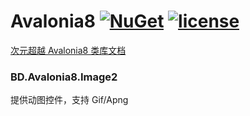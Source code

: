 ﻿# Avalonia8 [![NuGet](https://img.shields.io/nuget/v/BD.Avalonia8.Image2.svg)](https://www.nuget.org/packages/BD.Avalonia8.Image2) [![license](https://img.shields.io/github/license/BeyondDimension/Avalonia8)](https://github.com/BeyondDimension/Avalonia8/blob/main/LICENSE)

[次元超越 Avalonia8 类库文档](https://beyonddimension.github.io/Avalonia8)

### BD.Avalonia8.Image2
提供动图控件，支持 Gif/Apng